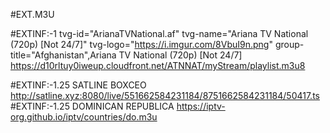 #EXT.M3U

#EXTINF:-1 tvg-id="ArianaTVNational.af" tvg-name="Ariana TV National (720p) [Not 24/7]" tvg-logo="https://i.imgur.com/8VbuI9n.png" group-title="Afghanistan",Ariana TV National (720p) [Not 24/7]
https://d10rltuy0iweup.cloudfront.net/ATNNAT/myStream/playlist.m3u8


#EXTINF:-1.25 SATLINE BOXCEO
http://satline.xyz:8080/live/551662584231184/8751662584231184/50417.ts
#EXTINF:-1.25 DOMINICAN REPUBLICA
https://iptv-org.github.io/iptv/countries/do.m3u
